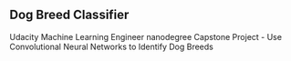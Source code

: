 ## Dog Breed Classifier

Udacity Machine Learning Engineer nanodegree Capstone Project - Use Convolutional Neural Networks to Identify Dog Breeds


